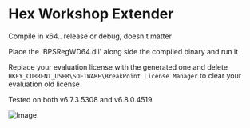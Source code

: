 # Hex Workshop Extender

Compile in x64.. release or debug, doesn't matter

Place the 'BPSRegWD64.dll' along side the compiled binary and run it

Replace your evaluation license with the generated one and delete `HKEY_CURRENT_USER\SOFTWARE\BreakPoint License Manager` to clear your evaluation old license

Tested on both v6.7.3.5308 and v6.8.0.4519

![Image](https://i.imgur.com/1vKsgIC.png)